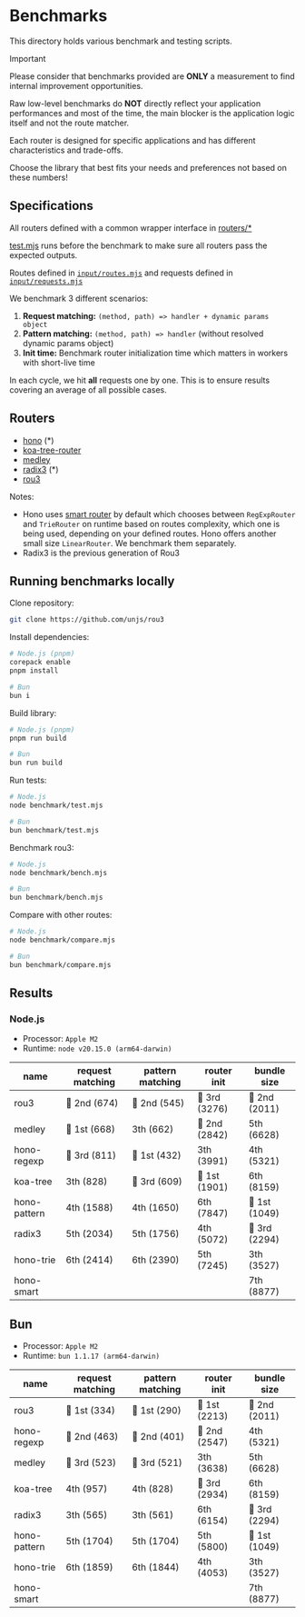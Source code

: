 # Benchmarks

This directory holds various benchmark and testing scripts.

> [!IMPORTANT]
> Please consider that benchmarks provided are **ONLY** a measurement to find internal improvement opportunities.
>
> Raw low-level benchmarks do **NOT** directly reflect your application performances and most of the time, the main blocker is the application logic itself and not the route matcher.
>
> Each router is designed for specific applications and has different characteristics and trade-offs.
>
> Choose the library that best fits your needs and preferences not based on these numbers!

## Specifications

All routers defined with a common wrapper interface in [routers/\*](./routers/)

[test.mjs](./test.mjs) runs before the benchmark to make sure all routers pass the expected outputs.

Routes defined in [`input/routes.mjs`](./input/routes.mjs) and requests defined in [`input/requests.mjs`](./input/requests.mjs)

We benchmark 3 different scenarios:

1. **Request matching:** `(method, path) => handler + dynamic params object`
2. **Pattern matching:** `(method, path) => handler` (without resolved dynamic params object)
3. **Init time:** Benchmark router initialization time which matters in workers with short-live time

In each cycle, we hit **all** requests one by one. This is to ensure results covering an average of all possible cases.

## Routers

- [hono](https://hono.dev/docs/concepts/routers) (\*)
- [koa-tree-router](https://github.com/steambap/koa-tree-router)
- [medley](https://github.com/medleyjs/router)
- [radix3](https://github.com/unjs/rou3/tree/radix3) (\*)
- [rou3](https://github.com/unjs/rou3)

Notes:

- Hono uses [smart router](https://hono.dev/docs/concepts/routers#smartrouter) by default which chooses between `RegExpRouter` and `TrieRouter` on runtime based on routes complexity, which one is being used, depending on your defined routes. Hono offers another small size `LinearRouter`. We benchmark them separately.
- Radix3 is the previous generation of Rou3

## Running benchmarks locally

Clone repository:

```sh
git clone https://github.com/unjs/rou3
```

Install dependencies:

```sh
# Node.js (pnpm)
corepack enable
pnpm install

# Bun
bun i
```

Build library:

```sh
# Node.js (pnpm)
pnpm run build

# Bun
bun run build
```

Run tests:

```sh
# Node.js
node benchmark/test.mjs

# Bun
bun benchmark/test.mjs
```

Benchmark rou3:

```sh
# Node.js
node benchmark/bench.mjs

# Bun
bun benchmark/bench.mjs
```

Compare with other routes:

```sh
# Node.js
node benchmark/compare.mjs

# Bun
bun benchmark/compare.mjs
```

## Results

### Node.js

<!-- automd:bench node -->

- Processor: `Apple M2`
- Runtime: `node v20.15.0 (arm64-darwin)`

| name         | request matching | pattern matching | router init   | bundle size   |
| ------------ | ---------------- | ---------------- | ------------- | ------------- |
| rou3         | 🥈 2nd (674)     | 🥈 2nd (545)     | 🥉 3rd (3276) | 🥈 2nd (2011) |
| medley       | 🥇 1st (668)     | 3th (662)        | 🥈 2nd (2842) | 5th (6628)    |
| hono-regexp  | 🥉 3rd (811)     | 🥇 1st (432)     | 3th (3991)    | 4th (5321)    |
| koa-tree     | 3th (828)        | 🥉 3rd (609)     | 🥇 1st (1901) | 6th (8159)    |
| hono-pattern | 4th (1588)       | 4th (1650)       | 6th (7847)    | 🥇 1st (1049) |
| radix3       | 5th (2034)       | 5th (1756)       | 4th (5072)    | 🥉 3rd (2294) |
| hono-trie    | 6th (2414)       | 6th (2390)       | 5th (7245)    | 3th (3527)    |
| hono-smart   |                  |                  |               | 7th (8877)    |

<!-- /automd -->

## Bun

<!-- automd:bench bun -->

- Processor: `Apple M2`
- Runtime: `bun 1.1.17 (arm64-darwin)`

| name         | request matching | pattern matching | router init   | bundle size   |
| ------------ | ---------------- | ---------------- | ------------- | ------------- |
| rou3         | 🥇 1st (334)     | 🥇 1st (290)     | 🥇 1st (2213) | 🥈 2nd (2011) |
| hono-regexp  | 🥈 2nd (463)     | 🥈 2nd (401)     | 🥈 2nd (2547) | 4th (5321)    |
| medley       | 🥉 3rd (523)     | 🥉 3rd (521)     | 3th (3638)    | 5th (6628)    |
| koa-tree     | 4th (957)        | 4th (828)        | 🥉 3rd (2934) | 6th (8159)    |
| radix3       | 3th (565)        | 3th (561)        | 6th (6154)    | 🥉 3rd (2294) |
| hono-pattern | 5th (1704)       | 5th (1704)       | 5th (5800)    | 🥇 1st (1049) |
| hono-trie    | 6th (1859)       | 6th (1844)       | 4th (4053)    | 3th (3527)    |
| hono-smart   |                  |                  |               | 7th (8877)    |

<!-- /automd -->
